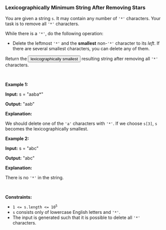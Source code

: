 
<h3>Lexicographically Minimum String After Removing Stars</h3>
<div><p>You are given a string <code>s</code>. It may contain any number of <code>'*'</code> characters. Your task is to remove all <code>'*'</code> characters.</p>
<p>While there is a <code>'*'</code>, do the following operation:</p>
<ul>
<li>Delete the leftmost <code>'*'</code> and the <strong>smallest</strong> non-<code>'*'</code> character to its <em>left</em>. If there are several smallest characters, you can delete any of them.</li>
</ul>
<p>Return the <span class="cursor-pointer relative text-dark-blue-s text-sm" data-keyword="lexicographically-smaller-string"><button aria-controls="radix-:rfr:" aria-expanded="false" aria-haspopup="dialog" class="" data-state="closed" type="button">lexicographically smallest</button></span> resulting string after removing all <code>'*'</code> characters.</p>
<p> </p>
<p><strong>Example 1:</strong></p>
<div class="example-block">
<p><strong>Input:</strong> <span class="example-io">s = "aaba*"</span></p>
<p><strong>Output:</strong> <span class="example-io">"aab"</span></p>
<p><strong>Explanation:</strong></p>
<p>We should delete one of the <code>'a'</code> characters with <code>'*'</code>. If we choose <code>s[3]</code>, <code>s</code> becomes the lexicographically smallest.</p>
</div>
<p><strong>Example 2:</strong></p>
<div class="example-block">
<p><strong>Input:</strong> <span class="example-io">s = "abc"</span></p>
<p><strong>Output:</strong> <span class="example-io">"abc"</span></p>
<p><strong>Explanation:</strong></p>
<p>There is no <code>'*'</code> in the string.</p>
</div>
<p> </p>
<p><strong>Constraints:</strong></p>
<ul>
<li><code>1 &lt;= s.length &lt;= 10<sup>5</sup></code></li>
<li><code>s</code> consists only of lowercase English letters and <code>'*'</code>.</li>
<li>The input is generated such that it is possible to delete all <code>'*'</code> characters.</li>
</ul>
</div>
